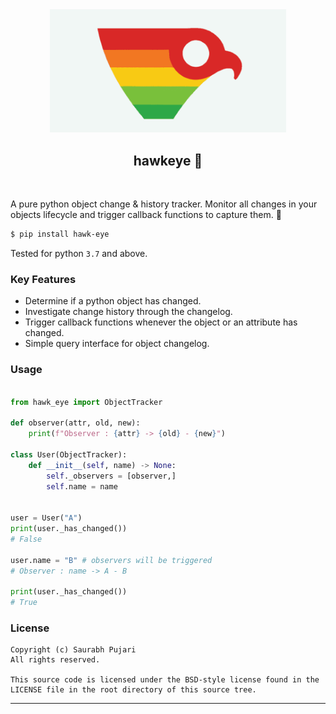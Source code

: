 <div align="center">
    <img src="./assets/hawkeye.png" width ="75%">
    
## hawkeye :eagle:
</div align="center">
<br>

A pure python object change &amp; history tracker. Monitor all changes in your objects lifecycle and trigger callback functions to capture them. :pencil:

```sh
$ pip install hawk-eye
```

Tested for python `3.7` and above.

### Key Features

-  Determine if a python object has changed.
-  Investigate change history through the changelog.
-  Trigger callback functions whenever the object or an attribute has changed.
-  Simple query interface for object changelog. 


### Usage 

```python

from hawk_eye import ObjectTracker

def observer(attr, old, new):
    print(f"Observer : {attr} -> {old} - {new}")

class User(ObjectTracker):
    def __init__(self, name) -> None:
        self._observers = [observer,]
        self.name = name


user = User("A")
print(user._has_changed()) 
# False

user.name = "B" # observers will be triggered
# Observer : name -> A - B

print(user._has_changed()) 
# True

```


### License

```
Copyright (c) Saurabh Pujari
All rights reserved.

This source code is licensed under the BSD-style license found in the LICENSE file in the root directory of this source tree.
```

<hr>
